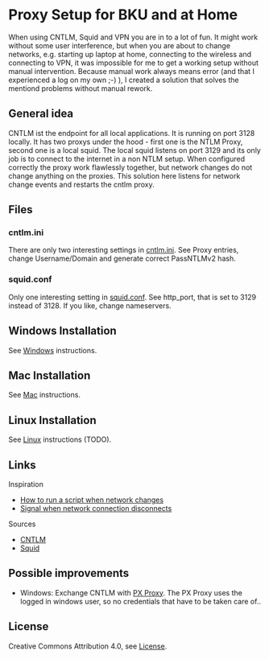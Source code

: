 # Proxy Setup for BKU and at Home

When using CNTLM, Squid and VPN you are in to a lot of fun. It might work without some user interference, but when you are about to change networks, e.g. starting up laptop at home, connecting to the wireless and connecting to VPN, it was impossible for me to get a working setup without manual intervention. Because manual work always means error (and that I experienced a log on my own ;-) ), I created a solution that solves the mentiond problems without manual rework.

## General idea

CNTLM ist the endpoint for all local applications. It is running on port 3128 locally. It has two proxys under the hood - first one is the NTLM Proxy, second one is a local squid. The local squid listens on port 3129 and its only job is to connect to the internet in a non NTLM setup. When configured correctly the proxy work flawlessly together, but network changes do not change anything on the proxies. This solution here listens for network change events and restarts the cntlm proxy.

## Files

### cntlm.ini

There are only two interesting settings in [cntlm.ini](./cntlm.ini). See Proxy entries, change Username/Domain and generate correct PassNTLMv2 hash.

### squid.conf

Only one interesting setting in [squid.conf](./squid.conf). See http_port, that is set to 3129 instead of 3128. If you like, change nameservers.

## Windows Installation

See [Windows](/windows) instructions.

## Mac Installation

See [Mac](/mac) instructions.

## Linux Installation

See [Linux](/linux) instructions (TODO).

## Links

Inspiration

* [How to run a script when network changes](https://serverfault.com/questions/26056/how-can-i-run-a-script-when-my-network-connection-changes)
* [Signal when network connection disconnects](https://superuser.com/questions/262799/how-to-launch-a-command-on-network-connection-disconnection)

Sources

* [CNTLM](http://cntlm.sourceforge.net/)
* [Squid](https://wiki.squid-cache.org/SquidFaq/BinaryPackages)

## Possible improvements

* Windows: Exchange CNTLM with [PX Proxy](https://github.com/genotrance/px). The PX Proxy uses the logged in windows user, so no credentials that have to be taken care of..

## License

Creative Commons Attribution 4.0, see [License](./LICENSE).
